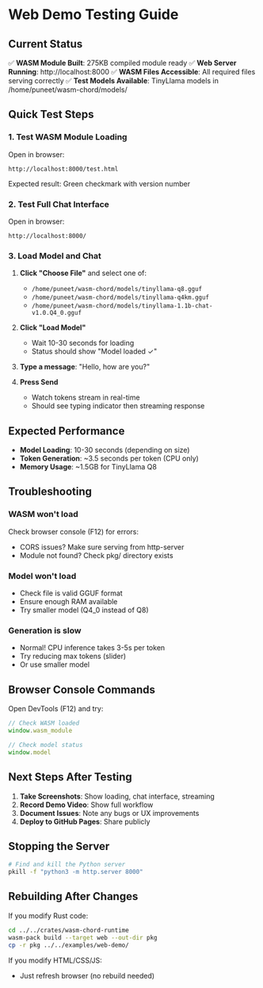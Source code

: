 # Web Demo Testing Guide

## Current Status

✅ **WASM Module Built**: 275KB compiled module ready
✅ **Web Server Running**: http://localhost:8000
✅ **WASM Files Accessible**: All required files serving correctly
✅ **Test Models Available**: TinyLlama models in /home/puneet/wasm-chord/models/

## Quick Test Steps

### 1. Test WASM Module Loading
Open in browser:
```
http://localhost:8000/test.html
```

Expected result: Green checkmark with version number

### 2. Test Full Chat Interface
Open in browser:
```
http://localhost:8000/
```

### 3. Load Model and Chat

1. **Click "Choose File"** and select one of:
   - `/home/puneet/wasm-chord/models/tinyllama-q8.gguf`
   - `/home/puneet/wasm-chord/models/tinyllama-q4km.gguf`
   - `/home/puneet/wasm-chord/models/tinyllama-1.1b-chat-v1.0.Q4_0.gguf`

2. **Click "Load Model"**
   - Wait 10-30 seconds for loading
   - Status should show "Model loaded ✓"

3. **Type a message**: "Hello, how are you?"

4. **Press Send**
   - Watch tokens stream in real-time
   - Should see typing indicator then streaming response

## Expected Performance

- **Model Loading**: 10-30 seconds (depending on size)
- **Token Generation**: ~3.5 seconds per token (CPU only)
- **Memory Usage**: ~1.5GB for TinyLlama Q8

## Troubleshooting

### WASM won't load
Check browser console (F12) for errors:
- CORS issues? Make sure serving from http-server
- Module not found? Check pkg/ directory exists

### Model won't load
- Check file is valid GGUF format
- Ensure enough RAM available
- Try smaller model (Q4_0 instead of Q8)

### Generation is slow
- Normal! CPU inference takes 3-5s per token
- Try reducing max tokens (slider)
- Or use smaller model

## Browser Console Commands

Open DevTools (F12) and try:
```javascript
// Check WASM loaded
window.wasm_module

// Check model status
window.model
```

## Next Steps After Testing

1. **Take Screenshots**: Show loading, chat interface, streaming
2. **Record Demo Video**: Show full workflow
3. **Document Issues**: Note any bugs or UX improvements
4. **Deploy to GitHub Pages**: Share publicly

## Stopping the Server

```bash
# Find and kill the Python server
pkill -f "python3 -m http.server 8000"
```

## Rebuilding After Changes

If you modify Rust code:
```bash
cd ../../crates/wasm-chord-runtime
wasm-pack build --target web --out-dir pkg
cp -r pkg ../../examples/web-demo/
```

If you modify HTML/CSS/JS:
- Just refresh browser (no rebuild needed)
